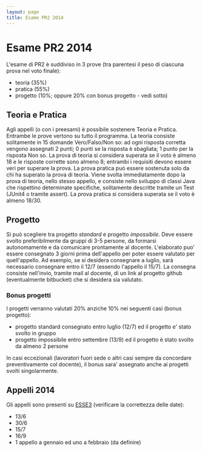 ```yaml
---
layout: page
title: Esame PR2 2014
---
```


Esame PR2 2014
=================

L'esame di PR2 è suddiviso in 3 prove (tra parentesi il peso di ciascuna prova nel voto finale):

 - teoria (35%)
 - pratica (55%)
 - progetto (10%; oppure 20% con bonus progetto - vedi sotto)

Teoria e Pratica
----------------
Agli appelli (o con i preesami) è possibile sostenere Teoria e Pratica. Entrambe le prove vertono su tutto il programma.
La teoria consiste solitamente in 15 domande Vero/Falso/Non so: ad ogni risposta corretta vengono assegnati 2 punti; 0 punti se la risposta è sbagliata; 1 punto per la risposta Non so.
La prova di teoria si considera superata se il voto è almeno 18 e le risposte corrette sono almeno 8; entrambi i requisiti devono essere veri per superare la prova.
La prova pratica può essere sostenuta solo da chi ha superato la prova di teoria. Viene svolta immediatamente dopo la prova di teoria, nello stesso appello, e consiste nello sviluppo di classi Java che rispettino determinate specifiche, solitamente descritte tramite un Test (JUnit4 o tramite assert).
La prova pratica si considera superata se il voto è almeno 18/30.

Progetto
--------
Si può scegliere tra progetto _standard_ e progetto _impossibile_.
Deve essere svolto preferibilmente da gruppi di 3-5 persone, da formarsi autonomamente e da comunicare prontamente al docente.
L'elaborato puo' essere consegnato 3 giorni prima dell'appello per poter essere valutato per quell'appello.
Ad esempio, se si desidera consegnare a luglio, sarà necessario consegnare entro il 12/7 (essendo l'appello il 15/7).
La consegna consiste nell'invio, tramite mail al docente, di un link al progetto github (eventualmente bitbucket) che si desidera sia valutato. 


### Bonus progetti
I progetti verranno valutati 20% anziche 10% nei seguenti casi (bonus progetto):

 - progetto standard consegnato entro luglio (12/7) ed il progetto e' stato svolto in gruppo
 - progetto impossibile entro settembre (13/9) ed il progetto è stato svolto da almeno 2 persone

In casi eccezionali (lavoratori fuori sede o altri casi sempre da concordare preventivamente col docente), il bonus sara' assegnato anche ai progetti svolti singolarmente.


Appelli 2014
------------
Gli appelli sono presenti su [ESSE3](https://webstudenti.unica.it/) (verificare la correttezza delle date):

 - 13/6
 - 30/6
 - 15/7
 - 16/9
 - 1 appello a gennaio ed uno a febbraio (da definire)
 

 
